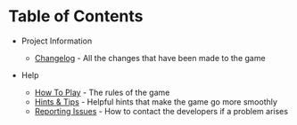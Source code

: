 # Table of Contents #

  * Project Information
    * [Changelog](Changelog.md) - All the changes that have been made to the game

  * Help
    * [How To Play](GameplayHelp.md) - The rules of the game
    * [Hints & Tips](HintsHelp.md) - Helpful hints that make the game go more smoothly
    * [Reporting Issues](IssuesHelp.md) - How to contact the developers if a problem arises